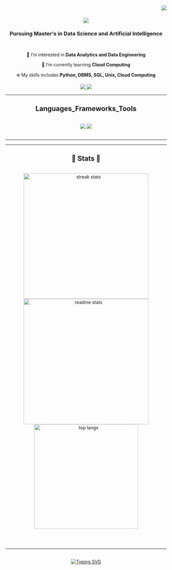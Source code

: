<img align="right" src="https://visitor-badge.laobi.icu/badge?page_id=nishmithamc.nishmithamc" />



<h1 align="center">
    <img src="https://readme-typing-svg.herokuapp.com/?font=Righteous&size=35&center=true&vCenter=true&width=500&height=70&duration=4000&lines=Hi+There!+;+I'm+Nishmitha+M+C;" />
</h1>

<h3 align="center">Pursuing Master's in Data Science and Artificial Intelligence</h3>

<br/>

<div align="center">
 
 🙌 I’m interested in **Data Analytics and Data Engineering**
 
 🌱 I’m currently learning **Cloud Computing**

 ❄️ My skills includes **Python, DBMS, SQL, Unix, Cloud Computing**

 </div>
 
<div align="center"> 
  <a href="mailto:nishmithamc2000@gmail.com" target="_blank">
    <img src="https://img.shields.io/badge/Gmail-FFFFE0?style=for-the-badge&logo=gmail&logoColor=red" target="_blank" />
  </a>
  <a href="https://www.linkedin.com/in/shreyas-m-c-6704b7209/" target="_blank">
    <img src="https://img.shields.io/badge/LinkedIn-0077B5?style=for-the-badge&logo=linkedin&logoColor=white" target="_blank" />
  </a>
  
</div>

 <hr/>
 
<h2 align="center"> Languages_Frameworks_Tools </h2>
<br/>
<div align="center">
    <img src="https://skillicons.dev/icons?i=python,mysql,html,css,mongodb,sqlite,r" />
    <img src="https://skillicons.dev/icons?i=vscode,github,git,pycharm" /><br>
</div>

<br/>
<hr/>



<hr/>

<h2 align="center">🔖 Stats 🔖 </h2>
<br>
<div align=center>
  
  <img width=390 src="https://github-readme-streak-stats-salesp07.vercel.app/?user=nishmithamc&count_private=true&theme=react&border_radius=10" alt="streak stats"/>
  <img width=390 src="https://github-readme-stats-salesp07.vercel.app/api?username=nishmithamc&count_private=true&show_icons=true&theme=react&rank_icon=github&border_radius=10" alt="readme stats" />
  <br/>
  <img width=325 align="center" src="https://github-readme-stats-salesp07.vercel.app/api/top-langs/?username=nishmithamc&hide=HTML&langs_count=8&layout=compact&theme=react&border_radius=10&size_weight=0.5&count_weight=0.5&exclude_repo=github-readme-stats" alt="top langs" />
</div>

<br/><br/>

<hr/>

<br/>

<div align="center">
<a href="https://git.io/typing-svg"><img src="https://readme-typing-svg.demolab.com?font=Righteous&size=25&pause=1000&width=435&lines=Thanks+for+visiting+my+profile+!;I'm+glad+to+Connect+over+LinkedIn+!" alt="Typing SVG" /></a>
</div>

<br/>
